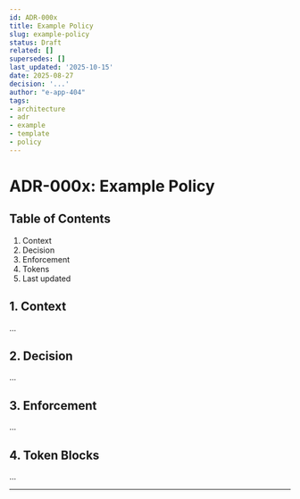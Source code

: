 ```yaml
---
id: ADR-000x
title: Example Policy
slug: example-policy
status: Draft
related: []
supersedes: []
last_updated: '2025-10-15'
date: 2025-08-27
decision: '...'
author: "e-app-404"
tags:
- architecture
- adr
- example
- template
- policy
---
```


# ADR-000x: Example Policy

## Table of Contents
1. Context
2. Decision
3. Enforcement
4. Tokens
5. Last updated

## 1. Context
...

## 2. Decision
...

## 3. Enforcement
...

## 4. Token Blocks
...

---
